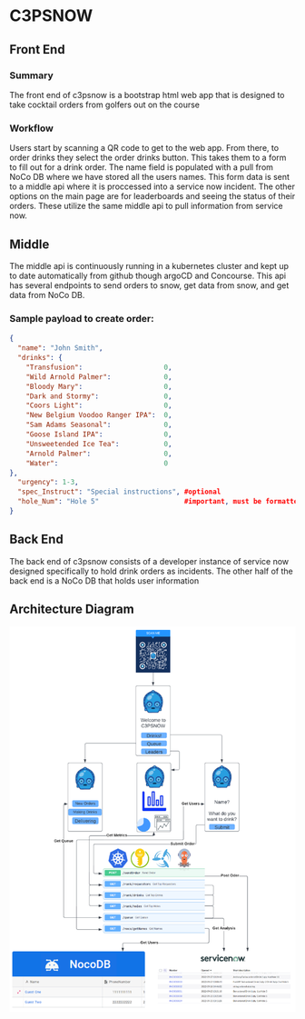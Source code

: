 # C3PSNOW
## Front End

### Summary
The front end of c3psnow is a bootstrap html web app that is designed to take cocktail orders from golfers out on the course

### Workflow
Users start by scanning a QR code to get to the web app. From there, to order drinks they select the order drinks button. This takes them to a form to fill out for a drink order. The name field is populated with a pull from NoCo DB where we have stored all the users names. This form data is sent to a middle api where it is proccessed into a service now incident. The other options on the main page are for leaderboards and seeing the status of their orders. These utilize the same middle api to pull information from service now.

## Middle
The middle api is continuously running in a kubernetes cluster and kept up to date automatically from github though argoCD and Concourse. This api has several endpoints to send orders to snow, get data from snow, and get data from NoCo DB.

### Sample payload to create order:
```json
{
  "name": "John Smith",
  "drinks": {
    "Transfusion":                    0,
    "Wild Arnold Palmer":             0,
    "Bloody Mary":                    0,
    "Dark and Stormy":                0,
    "Coors Light":                    0,
    "New Belgium Voodoo Ranger IPA":  0,
    "Sam Adams Seasonal":             0,
    "Goose Island IPA":               0,
    "Unsweetended Ice Tea":           0,
    "Arnold Palmer":                  0,
    "Water":                          0
},
  "urgency": 1-3,
  "spec_Instruct": "Special instructions", #optional
  "hole_Num": "Hole 5"                     #important, must be formatted like this: "Hole #"
}
```
## Back End
The back end of c3psnow consists of a developer instance of service now designed specifically to hold drink orders as incidents. The other half of the back end is a NoCo DB that holds user information


## Architecture Diagram
![image](https://github.com/CC-Digital-Innovation/C3PSNOW/blob/main/c3psnow-frontend/images/c3arch.png?raw=true)
